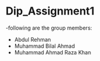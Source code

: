 # Dip_Assignment1
-following are the group members:
- Abdul Rehman
- Muhammad Bilal Ahmad
- Muhammad Ahmad Raza Khan
 
